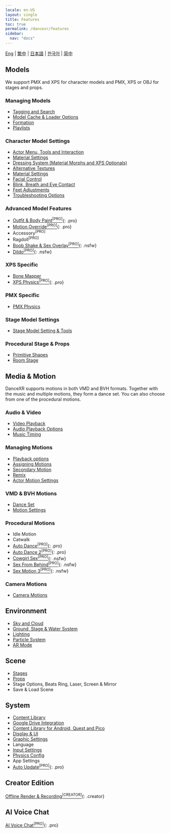 ```yaml
---
locale: en-US
layout: single
title: Features
toc: true
permalink: /dancexr/features
sidebar:
  nav: "docs"
---
```


[Eng](/dancexr/features) | [繁中](/tw/dancexr/features) | [日本語](/jp/dancexr/features) | [한국어](/kr/dancexr/features) | [简中](/zh/dancexr/features)

## Models
We support PMX and XPS for character models and PMX, XPS or OBJ for stages and props.

### Managing Models
* [Tagging and Search](features/tagging)
* [Model Cache & Loader Options](features/loader_options)
* [Formation](features/formation)
* [Playlists](features/actor_playlist)


### Character Model Settings
* [Actor Menu, Tools and Interaction](features/actor_tools)
* [Material Settings](features/material_settings)
* [Dressing System (Material Morphs and XPS Optionals)](features/optionals)
* [Alternative Textures](features/alternative_textures)
* [Material Settings](features/material_settings)
* [Facial Control](features/facial_control)
* [Blink, Breath and Eye Contact](features/eyecontact)
* [Feet Adjustments](features/feet_adjustments)
* [Troubleshooting Options](features/troubleshooting_options)


### Advanced Model Features
* [Outfit & Body Paint<sup>[PRO]</sup>](features/outfit_body_paint){: .pro}
* [Motion Override<sup>[PRO]</sup>](features/motion_override){: .pro}
* Accessory<sup>[PRO]</sup>
* Ragdoll<sup>[PRO]</sup>
* [Boob Shake & Sex Overlay<sup>[PRO]</sup>](features/boob_shake_sex_overlay){: .nsfw}
* [Dildo<sup>[PRO]</sup>](features/dildo){: .nsfw}


### XPS Specific
* [Bone Mapper](features/bone_mapper.md)
* [XPS Physics<sup>[PRO]</sup>](features/xps_physics){: .pro}


### PMX Specific
* [PMX Physics](features/pmx_physics)


### Stage Model Settings
* [Stage Model Setting & Tools](features/stages)

### Procedural Stage & Props
* [Primitive Shapes](features/primitive_shapes)
* [Room Stage](features/room_stage)


## Media & Motion
DanceXR supports motions in both VMD and BVH formats. Together with the music and multiple motions, they form a dance set. You can also choose from one of the procedural motions.

### Audio & Video
* [Video Playback](features/video_playback)
* [Audio Playback Options](features/audio_options)
* [Music Timing](features/music_timing)

### Managing Motions
* [Playback options](features/playback_options)
* [Assigning Motions](features/assign_motion)
* [Secondary Motion](features/secondary_motion)
* [Remix](features/remix)
* [Actor Motion Settings](features/actor_motion_settings)


### VMD & BVH Motions
* [Dance Set](features/dance_set)
* [Motion Settings](features/motion_settings)


### Procedural Motions
* Idle Motion
* Catwalk
* [Auto Dance<sup>[PRO]</sup>](features/autodance){: .pro}
* [Auto Dance 2<sup>[PRO]</sup>](features/autodance2){: .pro}
* [Cowgirl Sex<sup>[PRO]</sup>](features/scg_motion){: .nsfw}
* [Sex From Behind<sup>[PRO]</sup>](features/sfb_motion){: .nsfw}
* [Sex Motion 3<sup>[PRO]</sup>](features/sm3_motion){: .nsfw}


### Camera Motions
* [Camera Motions](features/camera)


## Environment
* [Sky and Cloud](features/skymap)
* [Ground, Stage & Water System](features/ground)
* [Lighting](features/lighting)
* [Particle System](features/particles)
* [AR Mode](features/ar_mode)


## Scene
* [Stages](features/stages)
* [Props](features/props)
* Stage Options, Beats Ring, Laser, Screen & Mirror
* Save & Load Scene


## System
* [Content Library](preparecontent)
* [Google Drive Integration](features/googledrive)
* [Content Library for Android, Quest and Pico](content_android_quest)
* [Display & UI](features/display_settings)
* [Graphic Settings](features/graphics)
* Language
* [Input Settings](features/controls)
* [Physics Config](features/system_physics)
* App Settings
* [Auto Update<sup>[PRO]</sup>](features/autoupdate){: .pro}


## Creator Edition
[Offline Render & Recording<sup>[CREATOR]</sup>](creator.md){: .creator}


## AI Voice Chat
[AI Voice Chat<sup>[PRO]</sup>](ai_chat){: .pro}

